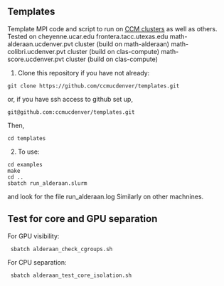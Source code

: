 ## Templates 
Template MPI code and script to run on [CCM clusters](https://ccm-docs.readthedocs.io) 
as well as others. Tested on 
cheyenne.ucar.edu
frontera.tacc.utexas.edu
math-alderaan.ucdenver.pvt cluster (build on math-alderaan)
math-colibri.ucdenver.pvt cluster (build on clas-compute)
math-score.ucdenver.pvt cluster (build on clas-compute)

1. Clone this repository if you have not already:
```
git clone https://github.com/ccmucdenver/templates.git
```
or, if you have ssh access to github set up,
```
git@github.com:ccmucdenver/templates.git
```
Then,
```
cd templates
```

2. To use:
```
cd examples
make
cd ..
sbatch run_alderaan.slurm
```
and look for the file run_alderaan.log
Similarly on other machnines.

## Test for core and GPU separation

For GPU visibility:

     sbatch alderaan_check_cgroups.sh

For CPU separation:

     sbatch alderaan_test_core_isolation.sh
